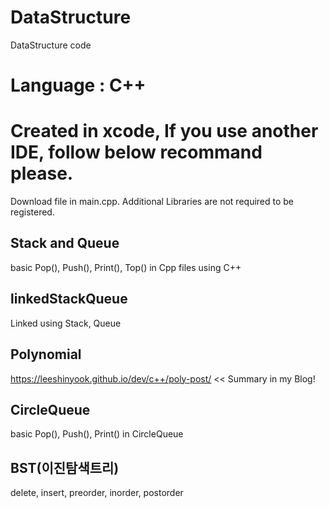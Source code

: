 # DataStructure

DataStructure code

# Language : C++

# Created in xcode, If you use another IDE, follow below recommand please.

Download file in main.cpp.
Additional Libraries are not required to be registered.

## Stack and Queue

basic Pop(), Push(), Print(), Top() in Cpp files using C++

## linkedStackQueue

Linked using Stack, Queue

## Polynomial

https://leeshinyook.github.io/dev/c++/poly-post/ << Summary in my Blog!

## CircleQueue

basic Pop(), Push(), Print() in CircleQueue

## BST(이진탐색트리)

delete, insert, preorder, inorder, postorder